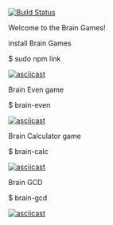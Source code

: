 [![Build Status](https://travis-ci.org/x0xl0ma/frontend-project-lvl1.svg?branch=master)](https://travis-ci.org/x0xl0ma/frontend-project-lvl1)

Welcome to the Brain Games! 

install Brain Games 

$ sudo npm link

[![asciicast](https://asciinema.org/a/NiA3ekjme8HeL5JgawmVuYth8.svg)](https://asciinema.org/a/NiA3ekjme8HeL5JgawmVuYth8)


Brain Even game

$ brain-even

[![asciicast](https://asciinema.org/a/OxlI56o02bOCTVNlg9ut2P8Yi.svg)](https://asciinema.org/a/OxlI56o02bOCTVNlg9ut2P8Yi)


Brain Calculator game

$ brain-calc

[![asciicast](https://asciinema.org/a/zYcok34ZuqkVVUZG9CsfRro5j.svg)](https://asciinema.org/a/zYcok34ZuqkVVUZG9CsfRro5j)


Brain GCD 

$ brain-gcd

[![asciicast](https://asciinema.org/a/RfdgLlQrIbxJhZRp6dmSJcMDo.svg)](https://asciinema.org/a/RfdgLlQrIbxJhZRp6dmSJcMDo)






